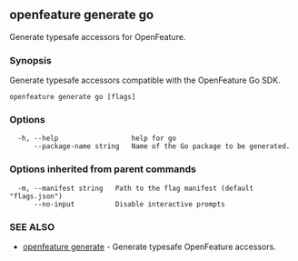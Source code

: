 <!-- markdownlint-disable-file -->
<!-- WARNING: THIS DOC IS AUTO-GENERATED. DO NOT EDIT! -->
## openfeature generate go

Generate typesafe accessors for OpenFeature.

### Synopsis

Generate typesafe accessors compatible with the OpenFeature Go SDK.

```
openfeature generate go [flags]
```

### Options

```
  -h, --help                  help for go
      --package-name string   Name of the Go package to be generated.
```

### Options inherited from parent commands

```
  -m, --manifest string   Path to the flag manifest (default "flags.json")
      --no-input          Disable interactive prompts
```

### SEE ALSO

* [openfeature generate](openfeature_generate.md)	 - Generate typesafe OpenFeature accessors.

